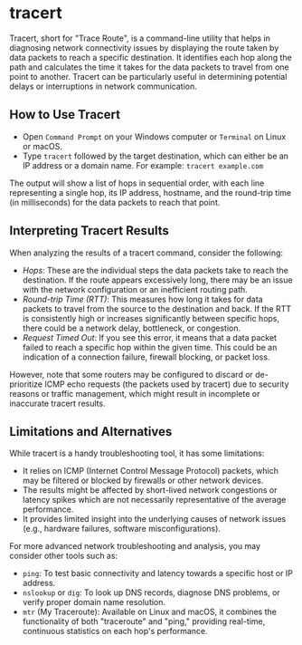 # tracert

Tracert, short for "Trace Route", is a command-line utility that helps in diagnosing network connectivity issues by displaying the route taken by data packets to reach a specific destination. It identifies each hop along the path and calculates the time it takes for the data packets to travel from one point to another. Tracert can be particularly useful in determining potential delays or interruptions in network communication.

## How to Use Tracert

- Open `Command Prompt` on your Windows computer or `Terminal` on Linux or macOS.
- Type `tracert` followed by the target destination, which can either be an IP address or a domain name. For example: `tracert example.com`

The output will show a list of hops in sequential order, with each line representing a single hop, its IP address, hostname, and the round-trip time (in milliseconds) for the data packets to reach that point.

## Interpreting Tracert Results

When analyzing the results of a tracert command, consider the following:

- *Hops*: These are the individual steps the data packets take to reach the destination. If the route appears excessively long, there may be an issue with the network configuration or an inefficient routing path.
- *Round-trip Time (RTT)*: This measures how long it takes for data packets to travel from the source to the destination and back. If the RTT is consistently high or increases significantly between specific hops, there could be a network delay, bottleneck, or congestion.
- *Request Timed Out*: If you see this error, it means that a data packet failed to reach a specific hop within the given time. This could be an indication of a connection failure, firewall blocking, or packet loss.

However, note that some routers may be configured to discard or de-prioritize ICMP echo requests (the packets used by tracert) due to security reasons or traffic management, which might result in incomplete or inaccurate tracert results.

## Limitations and Alternatives

While tracert is a handy troubleshooting tool, it has some limitations:

- It relies on ICMP (Internet Control Message Protocol) packets, which may be filtered or blocked by firewalls or other network devices.
- The results might be affected by short-lived network congestions or latency spikes which are not necessarily representative of the average performance.
- It provides limited insight into the underlying causes of network issues (e.g., hardware failures, software misconfigurations).

For more advanced network troubleshooting and analysis, you may consider other tools such as:

- `ping`: To test basic connectivity and latency towards a specific host or IP address.
- `nslookup` or `dig`: To look up DNS records, diagnose DNS problems, or verify proper domain name resolution.
- `mtr` (My Traceroute): Available on Linux and macOS, it combines the functionality of both "traceroute" and "ping," providing real-time, continuous statistics on each hop's performance.